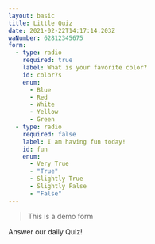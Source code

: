 ```yaml
---
layout: basic
title: Little Quiz
date: 2021-02-22T14:17:14.203Z
waNumber: 62812345675
form:
  - type: radio
    required: true
    label: What is your favorite color?
    id: color7s
    enum:
      - Blue
      - Red
      - White
      - Yellow
      - Green
  - type: radio
    required: false
    label: I am having fun today!
    id: fun
    enum:
      - Very True
      - "True"
      - Slightly True
      - Slightly False
      - "False"
---
```

> This is a demo form

Answer our daily Quiz!